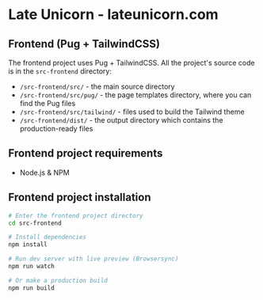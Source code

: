 # Late Unicorn - lateunicorn.com

## Frontend (Pug + TailwindCSS)

The frontend project uses Pug + TailwindCSS. All the project's source code is in the `src-frontend` directory:
* `/src-frontend/src/` - the main source directory
* `/src-frontend/src/pug/` - the page templates directory, where you can find the Pug files
* `/src-frontend/src/tailwind/` - files used to build the Tailwind theme
* `/src-frontend/dist/` - the output directory which contains the production-ready files

## Frontend project requirements

* Node.js & NPM

## Frontend project installation

```bash
# Enter the frontend project directory
cd src-frontend

# Install dependencies
npm install 

# Run dev server with live preview (Browsersync)
npm run watch

# Or make a production build 
npm run build
```
